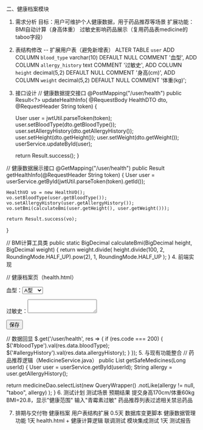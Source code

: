 二、健康档案模块
1. 需求分析
   目标：用户可维护个人健康数据，用于药品推荐等场景
   扩展功能：
   BMI自动计算（身高体重）
   过敏史影响药品展示（复用药品表medicine的taboo字段）
2. 表结构修改
   -- 扩展用户表（避免新增表）
   ALTER TABLE `user`
   ADD COLUMN `blood_type` varchar(10) DEFAULT NULL COMMENT '血型',
   ADD COLUMN `allergy_history` text COMMENT '过敏史',
   ADD COLUMN `height` decimal(5,2) DEFAULT NULL COMMENT '身高(cm)',
   ADD COLUMN `weight` decimal(5,2) DEFAULT NULL COMMENT '体重(kg)';
3. 接口设计
   // 健康数据提交接口
   @PostMapping("/user/health")
   public Result<?> updateHealthInfo(
   @RequestBody HealthDTO dto,
   @RequestHeader String token) {

   User user = jwtUtil.parseToken(token);
   user.setBloodType(dto.getBloodType());
   user.setAllergyHistory(dto.getAllergyHistory());
   user.setHeight(dto.getHeight());
   user.setWeight(dto.getWeight());
   userService.updateById(user);

   return Result.success();
   }

// 健康数据展示接口
@GetMapping("/user/health")
public Result<HealthVO> getHealthInfo(@RequestHeader String token) {
User user = userService.getById(jwtUtil.parseToken(token).getId());

    HealthVO vo = new HealthVO();
    vo.setBloodType(user.getBloodType());
    vo.setAllergyHistory(user.getAllergyHistory());
    vo.setBmi(calculateBmi(user.getHeight(), user.getWeight()));
    
    return Result.success(vo);
}

// BMI计算工具类
public static BigDecimal calculateBmi(BigDecimal height, BigDecimal weight) {
return weight.divide(
height.divide(100, 2, RoundingMode.HALF_UP).pow(2),
1, RoundingMode.HALF_UP
);
}
4. 前端实现

// 健康档案页（health.html）
<form id="healthForm">
  <label>血型：<select name="bloodType">
    <option value="A">A型</option>
    <option value="B">B型</option>
    <option value="AB">AB型</option>
    <option value="O">O型</option>
  </select></label>

<label>过敏史：<textarea name="allergyHistory"></textarea></label>

<button type="button" onclick="submitHealth()">保存</button>
</form>

// 数据回显
$.get('/user/health', res => {
if (res.code === 200) {
$('#bloodType').val(res.data.bloodType);
$('#allergyHistory').val(res.data.allergyHistory);
}
});
5. 与现有功能整合
   // 药品推荐逻辑（MedicineService.java）
   public List<Medicine> getSafeMedicines(Long userId) {
   User user = userService.getById(userId);
   String allergy = user.getAllergyHistory();

   return medicineDao.selectList(new QueryWrapper<Medicine>()
   .notLike(allergy != null, "taboo", allergy)
   );
   }
6. 测试计划
   测试场景	预期结果
   提交身高170cm/体重60kg	BMI=20.8，显示"健康范围"
   输入"青霉素过敏"	药品推荐列表过滤相关禁忌药品

7. 排期与交付物
   健康档案	用户表结构扩展	0.5天	数据库变更脚本
   健康数据管理功能	1天	health.html + 健康计算逻辑
   联调测试	模块集成测试	1天	测试报告
